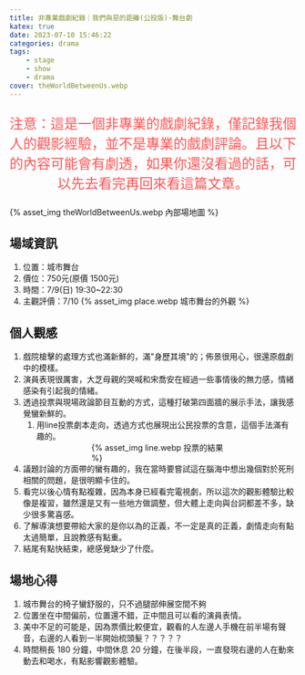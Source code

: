 ```yaml
---
title: 非專業戲劇紀錄｜我們與惡的距離(公投版)-舞台劇
katex: true
date: 2023-07-10 15:46:22
categories: drama
tags:
    - stage
    - show
    - drama
cover: theWorldBetweenUs.webp
---
```

<p style="font-size:1.5rem;color:#f55;text-align:center">
注意：這是一個非專業的戲劇紀錄，僅記錄我個人的觀影經驗，並不是專業的戲劇評論。且以下的內容可能會有劇透，如果你還沒看過的話，可以先去看完再回來看這篇文章。</p>

{% asset_img  theWorldBetweenUs.webp 內部場地圖 %}

## 場域資訊

1. 位置：城市舞台
2. 價位：750元(原價 1500元)
3. 時間：7/9(日) 19:30~22:30
4. 主觀評價：7/10
     {% asset_img  place.webp 城市舞台的外觀 %}

## 個人觀感

1. 戲院槍擊的處理方式也滿新鮮的，滿"身歷其境"的；佈景很用心，很還原戲劇中的模樣。
2. 演員表現很厲害，大芝母親的哭喊和宋喬安在經過一些事情後的無力感，情緒感染有引起我的情緒。
3. 透過投票與現場政論節目互動的方式，這種打破第四面牆的展示手法，讓我感覺蠻新鮮的。
    1. 用line投票劇本走向，透過方式也展現出公民投票的含意，這個手法滿有趣的。
    <div style="width:50%;margin:auto">{% asset_img  line.webp 投票的結果 %}</div>
4. 議題討論的方面帶的蠻有趣的，我在當時要嘗試這在腦海中想出幾個對於死刑相關的問題，是很明顯卡住的。
5. 看完以後心情有點複雜，因為本身已經看完電視劇，所以這次的觀影體驗比較像是複習，雖然還是又有一些地方做調整，但大體上走向與台詞都差不多，缺少很多驚喜感。
6. 了解導演想要帶給大家的是你以為的正義，不一定是真的正義，劇情走向有點太過簡單，且說教感有點重。
7. 結尾有點快結束，總感覺缺少了什麼。

## 場地心得

1. 城市舞台的椅子蠻舒服的，只不過腿部伸展空間不夠
2. 位置坐在中間偏前，位置還不錯，正中間且可以看的演員表情。
3. 美中不足的可能是，因為票價比較便宜，觀看的人左邊人手機在前半場有聲音，右邊的人看到一半開始梳頭髮？？？？？
4. 時間稍長 180 分鐘，中間休息 20 分鐘，在後半段，一直發現右邊的人在動來動去和喝水，有點影響觀影體驗。